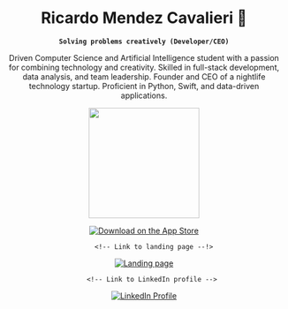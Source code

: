
<div align="center">
<h1>Ricardo Mendez Cavalieri 🥽</h1> 

**`Solving problems creatively (Developer/CEO)`**

Driven Computer Science and Artificial Intelligence student with a passion for combining technology and creativity. Skilled in full-stack development, data analysis, and team leadership. Founder and CEO of a nightlife technology startup. Proficient in Python, Swift, and data-driven applications.

<img src="https://github.com/ramcav/ramcav/blob/cc2d85fa0fa9eed9a44e1a899e2527ab55a505cd/thehouse_gif.gif" width="200" height="200" />

   <p>
        <!-- Link to App Store app -->
   <a href="https://apple.co/3vpqu73">
            <img alt="Download on the App Store" title="Download theHouse on the App Store" src="https://img.shields.io/badge/Download%20on%20the%20App%20Store-black?logo=apple&logoColor=white&style=for-the-badge"/></a>
        
         <!-- Link to landing page --!>
   <a href="https://followthehouse.com">
            <img alt="Landing page" title="Visit theHouse landing page" src="https://img.shields.io/badge/Landing%20Page-0A66C2?style=for-the-badge&logo=web"/></a>

        <!-- Link to LinkedIn profile -->
   <a href="https://www.linkedin.com/in/ricardomendezcavalieri/">
            <img alt="LinkedIn Profile" title="Connect on LinkedIn" src="https://img.shields.io/badge/LinkedIn-0A66C2?style=for-the-badge&logo=linkedin"/></a>
    </p>
</div>


<!--
**ramcav/ramcav** is a ✨ _special_ ✨ repository because its `README.md` (this file) appears on your GitHub profile.

Here are some ideas to get you started:

- 🔭 I’m currently working on ...
- 🌱 I’m currently learning ...
- 👯 I’m looking to collaborate on ...
- 🤔 I’m looking for help with ...
- 💬 Ask me about ...
- 📫 How to reach me: ...
- 😄 Pronouns: ...
- ⚡ Fun fact: ...
-->
